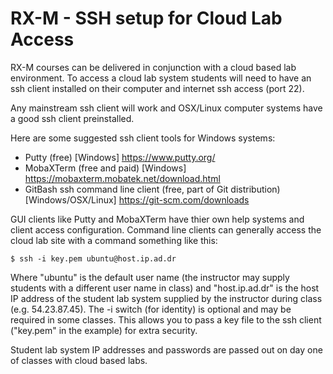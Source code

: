 # RX-M - SSH setup for Cloud Lab Access

RX-M courses can be delivered in conjunction with a cloud based lab environment. To access a cloud lab 
system students will need to have an ssh client installed on their computer and internet ssh access 
(port 22). 

Any mainstream ssh client will work and OSX/Linux computer systems have a good ssh client preinstalled. 

Here are some suggested ssh client tools for Windows systems:

- Putty (free) [Windows] https://www.putty.org/
- MobaXTerm (free and paid) [Windows] https://mobaxterm.mobatek.net/download.html
- GitBash ssh command line client (free, part of Git distribution) [Windows/OSX/Linux] https://git-scm.com/downloads

GUI clients like Putty and MobaXTerm have thier own help systems and client access configuration. 
Command line clients can generally access the cloud lab site with a command something like this:

```
$ ssh -i key.pem ubuntu@host.ip.ad.dr
```

Where "ubuntu" is the default user name (the instructor may supply students with a different user name 
in class) and "host.ip.ad.dr" is the host IP address of the student lab system supplied by the instructor 
during class (e.g. 54.23.87.45). The -i switch (for identity) is optional and may be required in some 
classes. This allows you to pass a key file to the ssh client ("key.pem" in the example) for extra security.

Student lab system IP addresses and passwords are passed out on day one of classes with cloud based labs.
